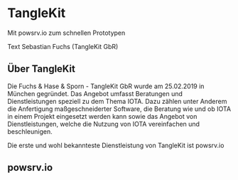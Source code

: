 # TangleKit
Mit powsrv.io zum schnellen Prototypen

Text Sebastian Fuchs (TangleKit GbR)

## Über TangleKit 
Die Fuchs & Hase & Sporn - TangleKit GbR wurde am 25.02.2019 in München gegründet.
Das Angebot umfasst Beratungen und Dienstleistungen speziell zu dem Thema IOTA.
Dazu zählen unter Anderem die Anfertigung maßgeschneiderter Software, die Beratung wie und ob IOTA in einem Projekt eingesetzt werden kann sowie das Angebot von Dienstleistungen, welche  die Nutzung von IOTA vereinfachen und beschleunigen.

Die erste und wohl bekannteste Dienstleistung von TangleKit ist powsrv.io

## powsrv.io 

